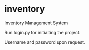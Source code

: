 # inventory

Inventory Management System

Run login.py for initiaiting the project.

Username and password upon request.
